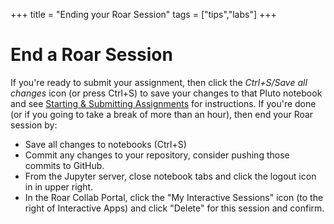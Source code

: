+++
title = "Ending your Roar Session"
tags = ["tips","labs"]
+++

# End a Roar Session

If you're ready to submit your assignment, then click the _Ctrl+S/Save all changes_ icon (or press Ctrl+S) to save your changes to that Pluto notebook and see [Starting & Submitting Assignments](/tips/labs/) for instructions.
If you're done (or if you going to take a break of more than an hour), then end your Roar session by:
- Save all changes to notebooks (Ctrl+S)
- Commit any changes to your repository, consider pushing those commits to GitHub.
- From the Jupyter server, close notebook tabs and click the logout icon in in upper right.
- In the Roar Collab Portal, click the "My Interactive Sessions" icon (to the right of Interactive Apps) and click "Delete" for this session and confirm.
